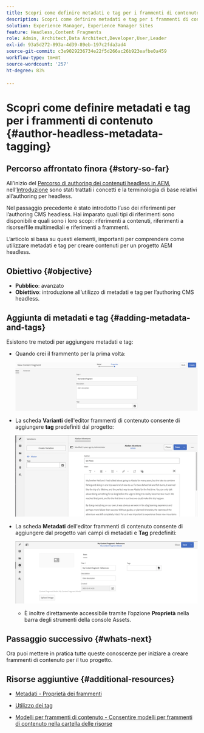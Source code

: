 ```yaml
---
title: Scopri come definire metadati e tag per i frammenti di contenuto
description: Scopri come definire metadati e tag per i frammenti di contenuto
solution: Experience Manager, Experience Manager Sites
feature: Headless,Content Fragments
role: Admin, Architect,Data Architect,Developer,User,Leader
exl-id: 93a5d272-893a-4d39-89eb-197c2fda3ad4
source-git-commit: c3e9029236734e22f5d266ac26b923eafbe0a459
workflow-type: tm+mt
source-wordcount: '257'
ht-degree: 83%

---
```


# Scopri come definire metadati e tag per i frammenti di contenuto {#author-headless-metadata-tagging}

## Percorso affrontato finora {#story-so-far}

All’inizio del [Percorso di authoring dei contenuti headless in AEM](overview.md), nell’[Introduzione](introduction.md) sono stati trattati i concetti e la terminologia di base relativi all’authoring per headless.

Nel passaggio precedente è stato introdotto l’uso dei riferimenti per l’authoring CMS headless. Hai imparato quali tipi di riferimenti sono disponibili e quali sono i loro scopi: riferimenti a contenuti, riferimenti a risorse/file multimediali e riferimenti a frammenti.

L’articolo si basa su questi elementi, importanti per comprendere come utilizzare metadati e tag per creare contenuti per un progetto AEM headless.

## Obiettivo {#objective}

* **Pubblico**: avanzato
* **Obiettivo**: introduzione all’utilizzo di metadati e tag per l’authoring CMS headless.

## Aggiunta di metadati e tag {#adding-metadata-and-tags}

Esistono tre metodi per aggiungere metadati e tag:

* Quando crei il frammento per la prima volta:

  ![Crea frammento di contenuto: specificare il nome](/help/journey-headless/author/assets/headless-journey-author-content-fragment-03.png)

* La scheda **Varianti** dell&#39;editor frammenti di contenuto consente di aggiungere **tag** predefiniti dal progetto:

  ![Editor frammento di contenuto - Alaska Spirits](/help/journey-headless/author/assets/headless-journey-author-content-fragment-05.png)

* La scheda **Metadati** dell&#39;editor frammenti di contenuto consente di aggiungere dal progetto vari campi di metadati e **Tag** predefiniti:

  ![Editor frammento di contenuto: metadati](/help/journey-headless/author/assets/headless-journey-author-metadata-01.png)

   * È inoltre direttamente accessibile tramite l’opzione **Proprietà** nella barra degli strumenti della console Assets.

## Passaggio successivo {#whats-next}

Ora puoi mettere in pratica tutte queste conoscenze per iniziare a creare frammenti di contenuto per il tuo progetto.

## Risorse aggiuntive {#additional-resources}

* [Metadati - Proprietà dei frammenti](/help/assets/content-fragments/content-fragments-metadata.md)

* [Utilizzo dei tag](/help/sites-authoring/tags.md)

* [Modelli per frammenti di contenuto - Consentire modelli per frammenti di contenuto nella cartella delle risorse](/help/assets/content-fragments/content-fragments-models.md#allowing-content-fragment-models-assets-folder)
